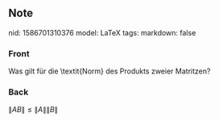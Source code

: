 ## Note
nid: 1586701310376
model: LaTeX
tags: 
markdown: false

### Front
Was gilt für die \textit{Norm} des Produkts zweier Matritzen?

### Back
$\|A B\| \leq\|A\|\|B\|$
